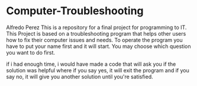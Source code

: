 # Computer-Troubleshooting
Alfredo Perez
This is a repository for a final project for programming to IT. This Project is based on a troubleshooting program that helps other users how to fix their computer issues and needs.
To operate the program you have to put your name first and it will start. You may choose which question you want to do first.

if i had enough time, i would have made a code that will ask you if the solution was helpful where if you say yes, it will exit the program and if you say no, it will give you another solution until you're satisfied.
